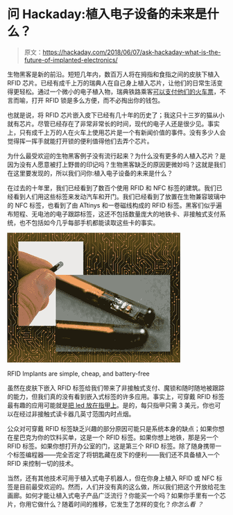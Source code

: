 # 问 Hackaday:植入电子设备的未来是什么？

> 原文：<https://hackaday.com/2018/06/07/ask-hackaday-what-is-the-future-of-implanted-electronics/>

生物黑客是新的前沿。短短几年内，数百万人将在拇指和食指之间的皮肤下植入 RFID 芯片。已经有成千上万的瑞典人在自己身上植入芯片，让他们的日常生活变得更轻松。通过一个微小的电子植入物，瑞典铁路乘客[可以支付他们的火车票](https://www.youtube.com/watch?v=5N-mqiMuS-I)，不言而喻，打开 RFID 锁是多么方便，而不必掏出你的钱包。

也就是说，将 RFID 芯片嵌入皮下已经有几十年的历史了；我这只十三岁的猫从小就有芯片。尽管已经存在了非常非常长的时间，现代的电子人还是很少见。事实上，只有成千上万的人在火车上使用芯片是一个有新闻价值的事件。没有多少人会觉得挥一挥手就能打开锁的便利值得他们去弄个芯片。

为什么最受欢迎的生物黑客例子没有流行起来？为什么没有更多的人植入芯片？是因为没有人愿意被打上野兽的印记吗？生物黑客缺乏的原因更微妙吗？这就是我们在这里要发现的，所以我们问你:植入电子设备的未来是什么？

在过去的十年里，我们已经看到了数百个使用 RFID 和 NFC 标签的建筑。我们已经看到人们用这些标签来发动汽车和开门。我们已经看到了放置在生物兼容玻璃中的 NFC 标签，也看到了由 ATtinys 和一卷磁线构成的 RFID 标签。黑客们似乎遍布短程、无电池的电子跟踪标签，这还不包括数量庞大的地铁卡、非接触式支付系统，也不包括如今几乎每部手机都能读取这些卡的事实。

![](img/2501212acea2ec92938401683c91b073.png)

RFID Implants are simple, cheap, and battery-free

虽然在皮肤下嵌入 RFID 标签给我们带来了非接触式支付、魔锁和随时随地被跟踪的能力，但我们真的没有看到嵌入式标签的许多应用。事实上，可穿戴 RFID 标签最有趣的应用可能就是[把 led 放在指甲上](https://twitter.com/jyujinX/status/986599030691164162)。是的，每只指甲只需 3 美元，你也可以在经过非接触式读卡器几英寸范围内时点烟。

公众对可穿戴 RFID 标签缺乏兴趣的部分原因可能只是系统本身的缺点；如果你想在星巴克为你的饮料买单，这是一个 RFID 标签。如果你想上地铁，那是另一个 RFID 标签。如果你想打开办公室的门，这是第三个 RFID 标签。除了随身携带一个标签编程器——完全否定了将钥匙藏在皮下的便利——我们还不具备植入一个 RFID 来控制一切的技术。

当然，还有其他技术可用于植入式电子机器人，但在你身上植入 RFID 或 NFC 标签是目前最受欢迎的。然而，人们并没有真的这么做，所以我们把这个开放给花生画廊。如何才能让植入式电子产品广泛流行？你能买一个吗？如果你手里有一个芯片，你用它做什么？随着时间的推移，它发生了怎样的变化？*你怎么看* *？*